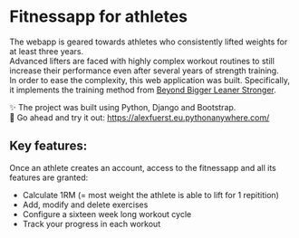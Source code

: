 # Fitnessapp for athletes

The webapp is geared towards athletes who consistently lifted weights for at least three years.</br>
Advanced lifters are faced with highly complex workout routines to still increase their performance even after several years of strength training.</br>
In order to ease the complexity, this web application was built. Specifically, it implements the training method from [Beyond Bigger Leaner Stronger](https://www.amazon.de/Beyond-Bigger-Leaner-Stronger-Advanced/dp/1938895258).

:sparkles: The project was built using Python, Django and Bootstrap.</br>
:tada: Go ahead and try it out: https://alexfuerst.eu.pythonanywhere.com/


## Key features:

Once an athlete creates an account, access to the fitnessapp and all its features are granted:
- Calculate 1RM (= most weight the athlete is able to lift for 1 repitition)
- Add, modify and delete exercises
- Configure a sixteen week long workout cycle
- Track your progress in each workout
